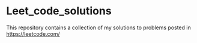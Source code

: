 # Leet_code_solutions


This repository contains a collection of my solutions to problems posted in https://leetcode.com/ 



